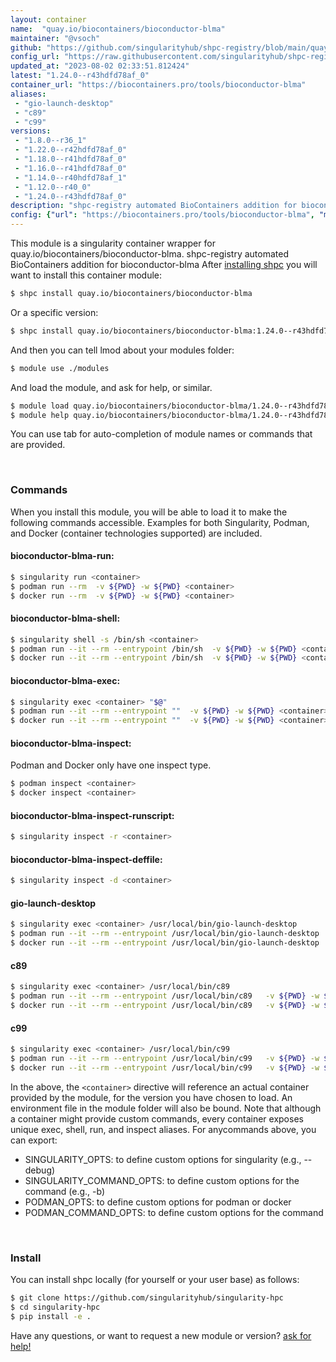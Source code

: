 ```yaml
---
layout: container
name:  "quay.io/biocontainers/bioconductor-blma"
maintainer: "@vsoch"
github: "https://github.com/singularityhub/shpc-registry/blob/main/quay.io/biocontainers/bioconductor-blma/container.yaml"
config_url: "https://raw.githubusercontent.com/singularityhub/shpc-registry/main/quay.io/biocontainers/bioconductor-blma/container.yaml"
updated_at: "2023-08-02 02:33:51.812424"
latest: "1.24.0--r43hdfd78af_0"
container_url: "https://biocontainers.pro/tools/bioconductor-blma"
aliases:
 - "gio-launch-desktop"
 - "c89"
 - "c99"
versions:
 - "1.8.0--r36_1"
 - "1.22.0--r42hdfd78af_0"
 - "1.18.0--r41hdfd78af_0"
 - "1.16.0--r41hdfd78af_0"
 - "1.14.0--r40hdfd78af_1"
 - "1.12.0--r40_0"
 - "1.24.0--r43hdfd78af_0"
description: "shpc-registry automated BioContainers addition for bioconductor-blma"
config: {"url": "https://biocontainers.pro/tools/bioconductor-blma", "maintainer": "@vsoch", "description": "shpc-registry automated BioContainers addition for bioconductor-blma", "latest": {"1.24.0--r43hdfd78af_0": "sha256:e19dcc3a1dc1c1bf635d8c61afa3c25ef2ba289f5e955c68c433ac0484be94c5"}, "tags": {"1.8.0--r36_1": "sha256:7b91129b99513cce5e35e6e44e305bd4ad18777769692214694a72aa28ddf5a8", "1.22.0--r42hdfd78af_0": "sha256:cce8a8f887835984101d7f04beb7f750fa6501be1e3ac9e895d697e2847c98da", "1.18.0--r41hdfd78af_0": "sha256:e30e573271ec97ef3825e8b30f82838f89bb8002197ba0a6d1fa835e502f6123", "1.16.0--r41hdfd78af_0": "sha256:e79c16bcf536ed72e071806d7184c2173376ed7fc96839d8aff527b903a92715", "1.14.0--r40hdfd78af_1": "sha256:997c2a78698d4dd148c0b795c4445b52e5d24fb1e644c2ac00ddd812bbf6f700", "1.12.0--r40_0": "sha256:9b78b08e9669ab9c95b5453976a97f5df0cfacf00febfbcd091e892d1a46b451", "1.24.0--r43hdfd78af_0": "sha256:e19dcc3a1dc1c1bf635d8c61afa3c25ef2ba289f5e955c68c433ac0484be94c5"}, "docker": "quay.io/biocontainers/bioconductor-blma", "aliases": {"gio-launch-desktop": "/usr/local/bin/gio-launch-desktop", "c89": "/usr/local/bin/c89", "c99": "/usr/local/bin/c99"}}
---
```


This module is a singularity container wrapper for quay.io/biocontainers/bioconductor-blma.
shpc-registry automated BioContainers addition for bioconductor-blma
After [installing shpc](#install) you will want to install this container module:


```bash
$ shpc install quay.io/biocontainers/bioconductor-blma
```

Or a specific version:

```bash
$ shpc install quay.io/biocontainers/bioconductor-blma:1.24.0--r43hdfd78af_0
```

And then you can tell lmod about your modules folder:

```bash
$ module use ./modules
```

And load the module, and ask for help, or similar.

```bash
$ module load quay.io/biocontainers/bioconductor-blma/1.24.0--r43hdfd78af_0
$ module help quay.io/biocontainers/bioconductor-blma/1.24.0--r43hdfd78af_0
```

You can use tab for auto-completion of module names or commands that are provided.

<br>

### Commands

When you install this module, you will be able to load it to make the following commands accessible.
Examples for both Singularity, Podman, and Docker (container technologies supported) are included.

#### bioconductor-blma-run:

```bash
$ singularity run <container>
$ podman run --rm  -v ${PWD} -w ${PWD} <container>
$ docker run --rm  -v ${PWD} -w ${PWD} <container>
```

#### bioconductor-blma-shell:

```bash
$ singularity shell -s /bin/sh <container>
$ podman run --it --rm --entrypoint /bin/sh  -v ${PWD} -w ${PWD} <container>
$ docker run --it --rm --entrypoint /bin/sh  -v ${PWD} -w ${PWD} <container>
```

#### bioconductor-blma-exec:

```bash
$ singularity exec <container> "$@"
$ podman run --it --rm --entrypoint ""  -v ${PWD} -w ${PWD} <container> "$@"
$ docker run --it --rm --entrypoint ""  -v ${PWD} -w ${PWD} <container> "$@"
```

#### bioconductor-blma-inspect:

Podman and Docker only have one inspect type.

```bash
$ podman inspect <container>
$ docker inspect <container>
```

#### bioconductor-blma-inspect-runscript:

```bash
$ singularity inspect -r <container>
```

#### bioconductor-blma-inspect-deffile:

```bash
$ singularity inspect -d <container>
```


#### gio-launch-desktop

```bash
$ singularity exec <container> /usr/local/bin/gio-launch-desktop
$ podman run --it --rm --entrypoint /usr/local/bin/gio-launch-desktop   -v ${PWD} -w ${PWD} <container> -c " $@"
$ docker run --it --rm --entrypoint /usr/local/bin/gio-launch-desktop   -v ${PWD} -w ${PWD} <container> -c " $@"
```


#### c89

```bash
$ singularity exec <container> /usr/local/bin/c89
$ podman run --it --rm --entrypoint /usr/local/bin/c89   -v ${PWD} -w ${PWD} <container> -c " $@"
$ docker run --it --rm --entrypoint /usr/local/bin/c89   -v ${PWD} -w ${PWD} <container> -c " $@"
```


#### c99

```bash
$ singularity exec <container> /usr/local/bin/c99
$ podman run --it --rm --entrypoint /usr/local/bin/c99   -v ${PWD} -w ${PWD} <container> -c " $@"
$ docker run --it --rm --entrypoint /usr/local/bin/c99   -v ${PWD} -w ${PWD} <container> -c " $@"
```



In the above, the `<container>` directive will reference an actual container provided
by the module, for the version you have chosen to load. An environment file in the
module folder will also be bound. Note that although a container
might provide custom commands, every container exposes unique exec, shell, run, and
inspect aliases. For anycommands above, you can export:

 - SINGULARITY_OPTS: to define custom options for singularity (e.g., --debug)
 - SINGULARITY_COMMAND_OPTS: to define custom options for the command (e.g., -b)
 - PODMAN_OPTS: to define custom options for podman or docker
 - PODMAN_COMMAND_OPTS: to define custom options for the command

<br>

### Install

You can install shpc locally (for yourself or your user base) as follows:

```bash
$ git clone https://github.com/singularityhub/singularity-hpc
$ cd singularity-hpc
$ pip install -e .
```

Have any questions, or want to request a new module or version? [ask for help!](https://github.com/singularityhub/singularity-hpc/issues)